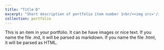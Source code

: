 ```yaml
---
title: "Title D"
excerpt: "Short description of portfolio item number 1<br/><img src='/images/competitions/competition_4.png'>"
collection: portfolio
---
```


This is an item in your portfolio. It can be have images or nice text. If you name the file .md, it will be parsed as markdown. If you name the file .html, it will be parsed as HTML. 
